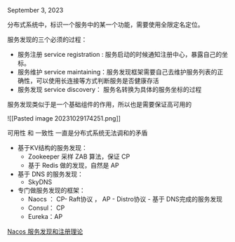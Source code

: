 
September 3, 2023

分布式系统中，标识一个服务中的某一个功能，需要使用全限定名定位。

服务发现的三个必须的过程：

- 服务注册 service registration : 服务启动的时候通知注册中心，暴露自己的坐标。
- 服务维护 service maintaining：服务发现框架需要自己去维护服务列表的正确性，可以使用长连接等方式判断服务是否健康存活
- 服务发现 service discovery： 服务名转换为具体的服务坐标的过程

服务发现类似于是一个基础组件的作用，所以也是需要保证高可用的

![[Pasted image 20231029174251.png]]

可用性 和 一致性 一直是分布式系统无法调和的矛盾

- 基于KV结构的服务发现：
    - Zookeeper 采样 ZAB 算法，保证 CP
    - 基于 Redis 做的发现，自然是 AP
- 基于 DNS 的服务发现：
    - SkyDNS
- 专门做服务发现的框架：
    - Naocs ： CP- Raft协议 ， AP - Distro协议 - 基于 DNS完成的服务发现
    - Consul： CP
    - Eureka：AP

[Nacos 服务发现和注册理论](https://www.notion.so/Nacos-6e9d97927ae24038801b594ac5e4266e?pvs=21)